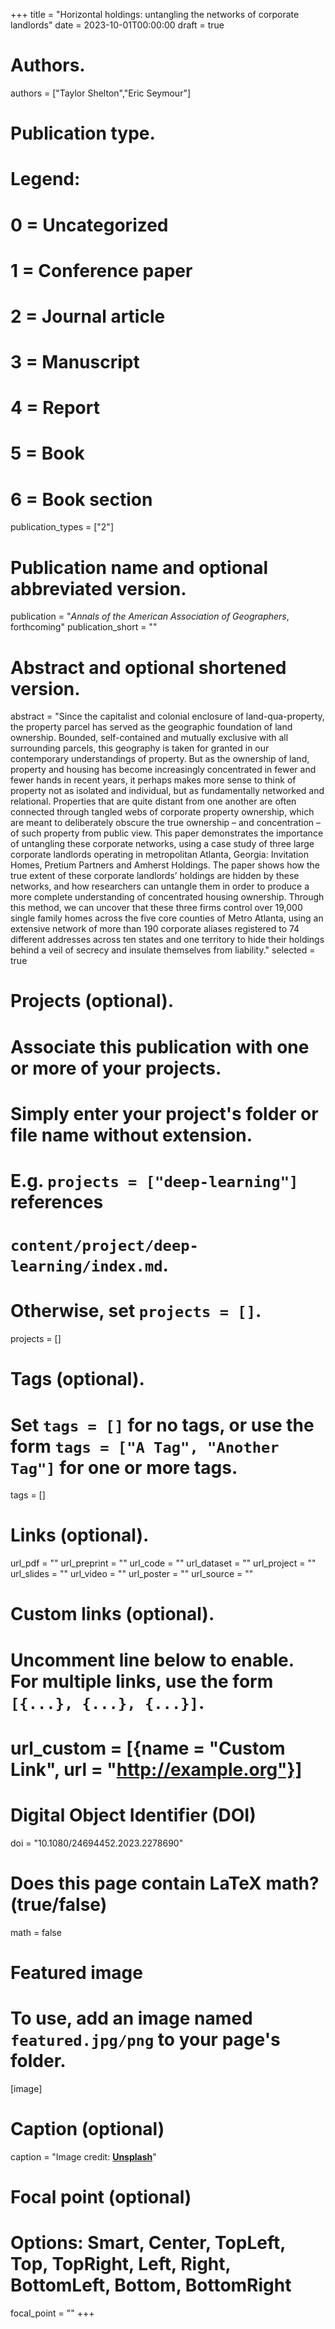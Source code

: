 +++
title = "Horizontal holdings: untangling the networks of corporate landlords"
date = 2023-10-01T00:00:00
draft = true

# Authors.
authors = ["Taylor Shelton","Eric Seymour"]

# Publication type.
# Legend:
# 0 = Uncategorized
# 1 = Conference paper
# 2 = Journal article
# 3 = Manuscript
# 4 = Report
# 5 = Book
# 6 = Book section
publication_types = ["2"]

# Publication name and optional abbreviated version.
publication = "_Annals of the American Association of Geographers_, forthcoming"
publication_short = ""

# Abstract and optional shortened version.
abstract = "Since the capitalist and colonial enclosure of land-qua-property, the property parcel has served as the geographic foundation of land ownership. Bounded, self-contained and mutually exclusive with all surrounding parcels, this geography is taken for granted in our contemporary understandings of property. But as the ownership of land, property and housing has become increasingly concentrated in fewer and fewer hands in recent years, it perhaps makes more sense to think of property not as isolated and individual, but as fundamentally networked and relational. Properties that are quite distant from one another are often connected through tangled webs of corporate property ownership, which are meant to deliberately obscure the true ownership – and concentration – of such property from public view. This paper demonstrates the importance of untangling these corporate networks, using a case study of three large corporate landlords operating in metropolitan Atlanta, Georgia: Invitation Homes, Pretium Partners and Amherst Holdings. The paper shows how the true extent of these corporate landlords’ holdings are hidden by these networks, and how researchers can untangle them in order to produce a more complete understanding of concentrated housing ownership. Through this method, we can uncover that these three firms control over 19,000 single family homes across the five core counties of Metro Atlanta, using an extensive network of more than 190 corporate aliases registered to 74 different addresses across ten states and one territory to hide their holdings behind a veil of secrecy and insulate themselves from liability."
selected = true

# Projects (optional).
#   Associate this publication with one or more of your projects.
#   Simply enter your project's folder or file name without extension.
#   E.g. `projects = ["deep-learning"]` references 
#   `content/project/deep-learning/index.md`.
#   Otherwise, set `projects = []`.
projects = []

# Tags (optional).
#   Set `tags = []` for no tags, or use the form `tags = ["A Tag", "Another Tag"]` for one or more tags.
tags = []

# Links (optional).
url_pdf = ""
url_preprint = ""
url_code = ""
url_dataset = ""
url_project = ""
url_slides = ""
url_video = ""
url_poster = ""
url_source = ""

# Custom links (optional).
#   Uncomment line below to enable. For multiple links, use the form `[{...}, {...}, {...}]`.
# url_custom = [{name = "Custom Link", url = "http://example.org"}]

# Digital Object Identifier (DOI)
doi = "10.1080/24694452.2023.2278690"

# Does this page contain LaTeX math? (true/false)
math = false

# Featured image
# To use, add an image named `featured.jpg/png` to your page's folder. 
[image]
  # Caption (optional)
  caption = "Image credit: [**Unsplash**](https://unsplash.com/photos/pLCdAaMFLTE)"

  # Focal point (optional)
  # Options: Smart, Center, TopLeft, Top, TopRight, Left, Right, BottomLeft, Bottom, BottomRight
  focal_point = ""
+++

